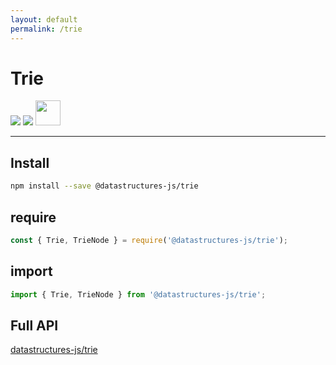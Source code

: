 ```yaml
---
layout: default
permalink: /trie
---
```


# Trie

<div class="ds-badges">
  <img src="https://img.shields.io/npm/v/@datastructures-js/trie.svg"/>
  <img src="https://img.shields.io/npm/dm/@datastructures-js/trie.svg"/>
  <img src="https://user-images.githubusercontent.com/6517308/121813242-859a9700-cc6b-11eb-99c0-49e5bb63005b.jpg" width="40">
</div>
<hr />

## Install
```sh
npm install --save @datastructures-js/trie
```

## require
```js
const { Trie, TrieNode } = require('@datastructures-js/trie');
```

## import
```js
import { Trie, TrieNode } from '@datastructures-js/trie';
```

## Full API
<a href="https://github.com/datastructures-js/trie#contents">datastructures-js/trie</a>
<br /><br />
